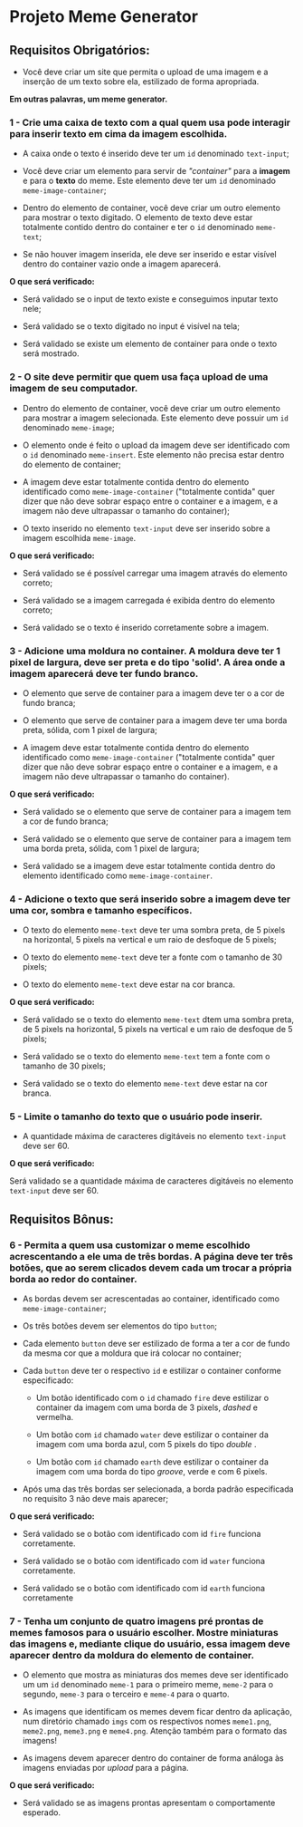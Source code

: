 # Projeto Meme Generator

## Requisitos Obrigatórios:

-   Você deve criar um site que permita o upload de uma imagem e a inserção de um texto sobre ela, estilizado de forma apropriada.

**Em outras palavras, um meme generator.**  

### [](https://github.com/tryber/sd-015-a-project-meme-generator#1---crie-uma-caixa-de-texto-com-a-qual-quem-usa-pode-interagir-para-inserir-texto-em-cima-da-imagem-escolhida)1 - Crie uma caixa de texto com a qual quem usa pode interagir para inserir texto em cima da imagem escolhida.

-   A caixa onde o texto é inserido deve ter um  `id`  denominado  `text-input`;
    
-   Você deve criar um elemento para servir de  _"container"_  para a  **imagem**  e para o  **texto**  do meme. Este elemento deve ter um  `id`  denominado  `meme-image-container`;
    
-   Dentro do elemento de container, você deve criar um outro elemento para mostrar o texto digitado. O elemento de texto deve estar totalmente contido dentro do container e ter o  `id`  denominado  `meme-text`;
    
-   Se não houver imagem inserida, ele deve ser inserido e estar visível dentro do container vazio onde a imagem aparecerá.
    

**O que será verificado:**

-   Será validado se o input de texto existe e conseguimos inputar texto nele;
    
-   Será validado se o texto digitado no input é visível na tela;
    
-   Será validado se existe um elemento de container para onde o texto será mostrado.
    

### [](https://github.com/tryber/sd-015-a-project-meme-generator#2---o-site-deve-permitir-que-quem-usa-fa%C3%A7a-upload-de-uma-imagem-de-seu-computador)2 - O site deve permitir que quem usa faça upload de uma imagem de seu computador.

-   Dentro do elemento de container, você deve criar um outro elemento para mostrar a imagem selecionada. Este elemento deve possuir um  `id`  denominado  `meme-image`;
    
-   O elemento onde é feito o upload da imagem deve ser identificado com o  `id`  denominado  `meme-insert`. Este elemento não precisa estar dentro do elemento de container;
    
-   A imagem deve estar totalmente contida dentro do elemento identificado como  `meme-image-container`  ("totalmente contida" quer dizer que não deve sobrar espaço entre o container e a imagem, e a imagem não deve ultrapassar o tamanho do container);
    
-   O texto inserido no elemento  `text-input`  deve ser inserido sobre a imagem escolhida  `meme-image`.
    

**O que será verificado:**

-   Será validado se é possível carregar uma imagem através do elemento correto;
    
-   Será validado se a imagem carregada é exibida dentro do elemento correto;
    
-   Será validado se o texto é inserido corretamente sobre a imagem.
    

### [](https://github.com/tryber/sd-015-a-project-meme-generator#3---adicione-uma-moldura-no-container-a-moldura-deve-ter-1-pixel-de-largura-deve-ser-preta-e-do-tipo-solid-a-%C3%A1rea-onde-a-imagem-aparecer%C3%A1-deve-ter-fundo-branco)3 - Adicione uma moldura no container. A moldura deve ter 1 pixel de largura, deve ser preta e do tipo 'solid'. A área onde a imagem aparecerá deve ter fundo branco.

-   O elemento que serve de container para a imagem deve ter o a cor de fundo branca;
    
-   O elemento que serve de container para a imagem deve ter uma borda preta, sólida, com 1 pixel de largura;
    
-   A imagem deve estar totalmente contida dentro do elemento identificado como  `meme-image-container`  ("totalmente contida" quer dizer que não deve sobrar espaço entre o container e a imagem, e a imagem não deve ultrapassar o tamanho do container).
    

**O que será verificado:**

-   Será validado se o elemento que serve de container para a imagem tem a cor de fundo branca;
    
-   Será validado se o elemento que serve de container para a imagem tem uma borda preta, sólida, com 1 pixel de largura;
    
-   Será validado se a imagem deve estar totalmente contida dentro do elemento identificado como  `meme-image-container`.
    

### [](https://github.com/tryber/sd-015-a-project-meme-generator#4---adicione-o-texto-que-ser%C3%A1-inserido-sobre-a-imagem-deve-ter-uma-cor-sombra-e-tamanho-espec%C3%ADficos)4 - Adicione o texto que será inserido sobre a imagem deve ter uma cor, sombra e tamanho específicos.

-   O texto do elemento  `meme-text`  deve ter uma sombra preta, de 5 pixels na horizontal, 5 pixels na vertical e um raio de desfoque de 5 pixels;
    
-   O texto do elemento  `meme-text`  deve ter a fonte com o tamanho de 30 pixels;
    
-   O texto do elemento  `meme-text`  deve estar na cor branca.
    

**O que será verificado:**

-   Será validado se o texto do elemento  `meme-text`  dtem uma sombra preta, de 5 pixels na horizontal, 5 pixels na vertical e um raio de desfoque de 5 pixels;
    
-   Será validado se o texto do elemento  `meme-text`  tem a fonte com o tamanho de 30 pixels;
    
-   Será validado se o texto do elemento  `meme-text`  deve estar na cor branca.
    

### [](https://github.com/tryber/sd-015-a-project-meme-generator#5---limite-o-tamanho-do-texto-que-o-usu%C3%A1rio-pode-inserir)5 - Limite o tamanho do texto que o usuário pode inserir.

-   A quantidade máxima de caracteres digitáveis no elemento  `text-input`  deve ser 60.

**O que será verificado:**

Será validado se a quantidade máxima de caracteres digitáveis no elemento  `text-input`  deve ser 60.

## [](https://github.com/tryber/sd-015-a-project-meme-generator#requisitos-b%C3%B4nus)Requisitos Bônus:

### [](https://github.com/tryber/sd-015-a-project-meme-generator#6---permita-a-quem-usa-customizar-o-meme-escolhido-acrescentando-a-ele-uma-de-tr%C3%AAs-bordas-a-p%C3%A1gina-deve-ter-tr%C3%AAs-bot%C3%B5es-que-ao-serem-clicados-devem-cada-um-trocar-a-pr%C3%B3pria-borda-ao-redor-do-container)6 - Permita a quem usa customizar o meme escolhido acrescentando a ele uma de três bordas. A página deve ter três botões, que ao serem clicados devem cada um trocar a própria borda ao redor do container.

-   As bordas devem ser acrescentadas ao container, identificado como  `meme-image-container`;
    
-   Os três botões devem ser elementos do tipo  `button`;
    
-   Cada elemento  `button`  deve ser estilizado de forma a ter a cor de fundo da mesma cor que a moldura que irá colocar no container;
    
-   Cada  `button`  deve ter o respectivo  `id`  e estilizar o container conforme especificado:
    
    -   Um botão identificado com o  `id`  chamado  `fire`  deve estilizar o container da imagem com uma borda de 3 pixels,  _dashed_  e vermelha.
        
    -   Um botão com  `id`  chamado  `water`  deve estilizar o container da imagem com uma borda azul, com 5 pixels do tipo  _double_  .
        
    -   Um botão com  `id`  chamado  `earth`  deve estilizar o container da imagem com uma borda do tipo  _groove_, verde e com 6 pixels.
        
-   Após uma das três bordas ser selecionada, a borda padrão especificada no requisito 3 não deve mais aparecer;
    

**O que será verificado:**

-   Será validado se o botão com identificado com id  `fire`  funciona corretamente.
    
-   Será validado se o botão com identificado com id  `water`  funciona corretamente.
    
-   Será validado se o botão com identificado com id  `earth`  funciona corretamente
    

### [](https://github.com/tryber/sd-015-a-project-meme-generator#7---tenha-um-conjunto-de-quatro-imagens-pr%C3%A9-prontas-de-memes-famosos-para-o-usu%C3%A1rio-escolher-mostre-miniaturas-das-imagens-e-mediante-clique-do-usu%C3%A1rio-essa-imagem-deve-aparecer-dentro-da-moldura-do-elemento-de-container)7 - Tenha um conjunto de quatro imagens pré prontas de memes famosos para o usuário escolher. Mostre miniaturas das imagens e, mediante clique do usuário, essa imagem deve aparecer dentro da moldura do elemento de container.

-   O elemento que mostra as miniaturas dos memes deve ser identificado um um  `id`  denominado  `meme-1`  para o primeiro meme,  `meme-2`  para o segundo,  `meme-3`  para o terceiro e  `meme-4`  para o quarto.
    
-   As imagens que identificam os memes devem ficar dentro da aplicação, num diretório chamado  `imgs`  com os respectivos nomes  `meme1.png`,  `meme2.png`,  `meme3.png`  e  `meme4.png`. Atenção também para o formato das imagens!  
    
-   As imagens devem aparecer dentro do container de forma análoga às imagens enviadas por  _upload_  para a página.
    

**O que será verificado:**

-   Será validado se as imagens prontas apresentam o comportamente esperado.
